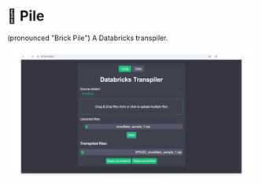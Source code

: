 # 🧱 Pile
(pronounced "Brick Pile") A Databricks transpiler.

![Transpiler UI](imgs/xpile_frontend.png)
